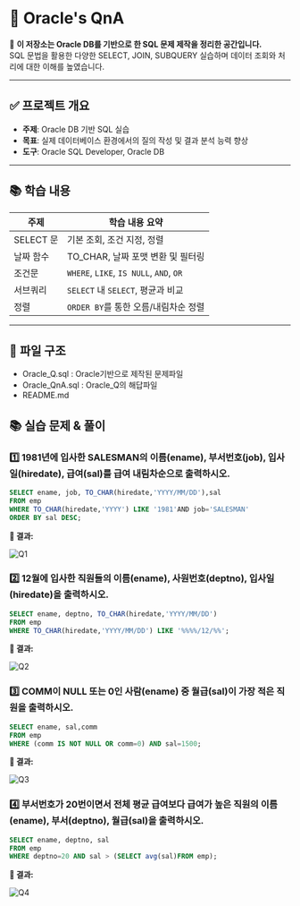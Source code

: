# 💬 Oracle's QnA

📘 **이 저장소는 Oracle DB를 기반으로 한 SQL 문제 제작을 정리한 공간입니다.**  
SQL 문법을 활용한 다양한 SELECT, JOIN, SUBQUERY 실습하며 데이터 조회와 처리에 대한 이해를 높였습니다.

---

## ✅ 프로젝트 개요

- **주제**: Oracle DB 기반 SQL 실습
- **목표**: 실제 데이터베이스 환경에서의 질의 작성 및 결과 분석 능력 향상
- **도구**: Oracle SQL Developer, Oracle DB

---

## 📚 학습 내용

| 주제 | 학습 내용 요약 |
|------|----------------|
| SELECT 문 | 기본 조회, 조건 지정, 정렬 |
| 날짜 함수 | TO_CHAR, 날짜 포맷 변환 및 필터링 |
| 조건문 | `WHERE`, `LIKE`, `IS NULL`, `AND`, `OR` |
| 서브쿼리 | `SELECT` 내 `SELECT`, 평균과 비교 |
| 정렬 | `ORDER BY`를 통한 오름/내림차순 정렬 |

---

## 📂 파일 구조
- Oracle_Q.sql : Oracle기반으로 제작된 문제파일
- Oracle_QnA.sql : Oracle_Q의 해답파일
- README.md

## 📚 실습 문제 & 풀이

### 1️⃣ 1981년에 입사한 SALESMAN의 이름(ename), 부서번호(job), 입사일(hiredate), 급여(sal)를 **급여 내림차순**으로 출력하시오.

```sql
SELECT ename, job, TO_CHAR(hiredate,'YYYY/MM/DD'),sal
FROM emp
WHERE TO_CHAR(hiredate,'YYYY') LIKE '1981'AND job='SALESMAN'
ORDER BY sal DESC;
```
<p><strong>📸 결과:</strong></p>

![Q1](https://github.com/user-attachments/assets/1bfc6382-bf54-4b00-b958-6011278c3fd8)


### 2️⃣ 12월에 입사한 직원들의 이름(ename), 사원번호(deptno), 입사일(hiredate)을 출력하시오.
```sql
SELECT ename, deptno, TO_CHAR(hiredate,'YYYY/MM/DD')
FROM emp
WHERE TO_CHAR(hiredate,'YYYY/MM/DD') LIKE '%%%%/12/%%';
```
<p><strong>📸 결과:</strong></p>

![Q2](https://github.com/user-attachments/assets/5e5ac9ab-0507-42d8-9c14-2aa4ecd1fab2)

### 3️⃣ COMM이 NULL 또는 0인 사람(ename) 중 월급(sal)이 가장 적은 직원을 출력하시오.
```sql
SELECT ename, sal,comm
FROM emp
WHERE (comm IS NOT NULL OR comm=0) AND sal=1500;
```
<p><strong>📸 결과:</strong></p>

![Q3](https://github.com/user-attachments/assets/e578c886-c726-4b07-b787-225e3d474062)


### 4️⃣ 부서번호가 20번이면서 전체 평균 급여보다 급여가 높은 직원의 이름(ename), 부서(deptno), 월급(sal)을 출력하시오.
```sql
SELECT ename, deptno, sal
FROM emp
WHERE deptno=20 AND sal > (SELECT avg(sal)FROM emp);
```
<p><strong>📸 결과:</strong></p>

![Q4](https://github.com/user-attachments/assets/2784266b-0d78-422c-9308-2b44f3725e92)


